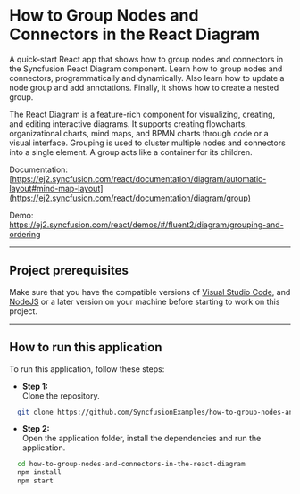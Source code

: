 # How to Group Nodes and Connectors in the React Diagram
A quick-start React app that shows how to group nodes and connectors in the Syncfusion React Diagram component. Learn how to group nodes and connectors, programmatically and dynamically. Also learn how to update a node group and add annotations. Finally, it shows how to create a nested group.  

The React Diagram is a feature-rich component for visualizing, creating, and editing interactive diagrams. It supports creating flowcharts, organizational charts, mind maps, and BPMN charts through code or a visual interface. Grouping is used to cluster multiple nodes and connectors into a single element. A group acts like a container for its children.  

Documentation: [https://ej2.syncfusion.com/react/documentation/diagram/automatic-layout#mind-map-layout](https://ej2.syncfusion.com/react/documentation/diagram/group)

Demo: https://ej2.syncfusion.com/react/demos/#/fluent2/diagram/grouping-and-ordering

------------------------------------------------------------------------------------------------

## Project prerequisites
Make sure that you have the compatible versions of [Visual Studio Code](https://code.visualstudio.com/download ), and [NodeJS](https://nodejs.org/en/download) or a later version on your machine before starting to work on this project.

-------------------------------------------------------------------------------------------------

## How to run this application
To run this application, follow these steps:
 - **Step 1:**  
        Clone the repository.
```bash
  git clone https://github.com/SyncfusionExamples/how-to-group-nodes-and-connectors-in-the-react-diagram
```
 - **Step 2:**    
        Open the application folder, install the dependencies and run the application.
```bash
  cd how-to-group-nodes-and-connectors-in-the-react-diagram
  npm install
  npm start
```
